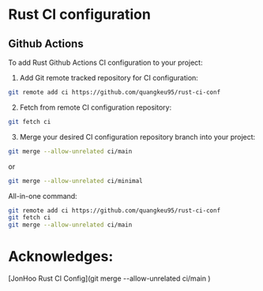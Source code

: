 # Rust CI configuration

## Github Actions
To add Rust Github Actions CI configuration to your project:
1. Add Git remote tracked repository for CI configuration:
```bash
git remote add ci https://github.com/quangkeu95/rust-ci-conf
```

2. Fetch from remote CI configuration repository:
```bash
git fetch ci
```

3. Merge your desired CI configuration repository branch into your project:
```bash
git merge --allow-unrelated ci/main
```

or 
```bash
git merge --allow-unrelated ci/minimal
```

All-in-one command:
```bash
git remote add ci https://github.com/quangkeu95/rust-ci-conf
git fetch ci
git merge --allow-unrelated ci/main
```

# Acknowledges:
[JonHoo Rust CI Config](git merge --allow-unrelated ci/main
)
